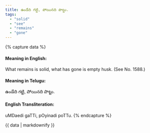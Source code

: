 ```yaml
---
title: ఉండేది గట్టి, పోయినది పొట్టు.
tags:
  - "solid"
  - "see"
  - "remains"
  - "gone"
---
```


{% capture data %}
#### Meaning in English:
What remains is solid, what has gone is empty husk.
(See No. 1588.)

#### Meaning in Telugu:
ఉండేది గట్టి, పోయినది పొట్టు.

#### English Transliteration:
uMDaedi gaTTi, pOyinadi poTTu.
{% endcapture %}

<div class="notice">{{ data | markdownify }}</div>


